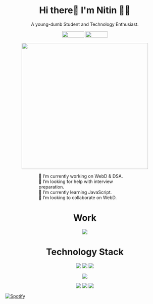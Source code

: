 <h1 align="center"> 
Hi there👋 I'm Nitin 👨‍💻
</h1>
<p align="center">
A young-dumb Student and Technology Enthusiast.
</p>

<p align="center" >
<a href="https://www.linkedin.com/in/nitin-chaudhary-667633188/"><img src="https://img.shields.io/badge/LinkedIn-0077B5?style=for-the-badge&logo=linkedin&logoColor=white" width="70px" height="20px"></a>
<a href="https://twitter.com/nitin_io"><img src="https://img.shields.io/badge/Twitter-1DA1F2?style=for-the-badge&logo=twitter&logoColor=white" width="70px" height="20px"></a>
</p>

<p align="center">
<img src="https://github-readme-stats.vercel.app/api?username=nitin-io&show_icons=true&count_private=true&theme=dark" width="400" />
</p>

<p align="center">
<div style="margin: auto; width: 58%;">
🔭 I’m currently working on WebD & DSA.<br>
🤔 I’m looking for help with interview preparation.<br>
🌱 I’m currently learning JavaScript.<br>
👯 I’m looking to collaborate on WebD.<br>
</div>
</p>

<h1 align="center">Work</h1>

<p align="center">
    <a href="https://nitin-io.github.io/">
    <img src="https://img.shields.io/badge/GitHub%20Pages-222222?style=for-the-badge&logo=GitHub%20Pages&logoColor=white" />
    </a>
</p>

<h1 align="center">Technology Stack</h1>

<p align="center">

<img src="https://img.shields.io/badge/HTML5-E34F26?style=for-the-badge&logo=html5&logoColor=white">

<img src="https://img.shields.io/badge/CSS3-1572B6?style=for-the-badge&logo=css3&logoColor=white">

<img src="https://img.shields.io/badge/JavaScript-323330?style=for-the-badge&logo=javascript&logoColor=F7DF1E">


</p>

<p align="center"> 

<img src="https://img.shields.io/badge/Bootstrap-563D7C?style=for-the-badge&logo=bootstrap&logoColor=white">

</p>

<p align="center"> 

<img src="https://img.shields.io/badge/Linux-FCC624?style=for-the-badge&logo=linux&logoColor=black">
<img src="https://img.shields.io/badge/Windows-0078D6?style=for-the-badge&logo=windows&logoColor=white">
<img src="https://img.shields.io/badge/GIT-E44C30?style=for-the-badge&logo=git&logoColor=white">

</p>

[![Spotify](https://nitinchaudhary.vercel.app/api/spotify)](https://open.spotify.com/user/31ywm6ilzpgz2vbcpt5sibrybgtq)
